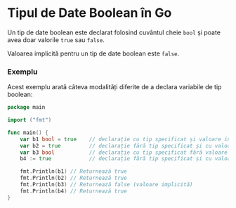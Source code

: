 # Tipul de Date Boolean în Go

Un tip de date boolean este declarat folosind cuvântul cheie `bool` și poate avea doar valorile `true` sau `false`.

Valoarea implicită pentru un tip de date boolean este `false`.

### Exemplu

Acest exemplu arată câteva modalități diferite de a declara variabile de tip boolean:

```go
package main

import ("fmt")

func main() {
    var b1 bool = true    // declarație cu tip specificat și valoare inițială
    var b2 = true         // declarație fără tip specificat și cu valoare inițială
    var b3 bool           // declarație cu tip specificat fără valoare inițială
    b4 := true            // declarație fără tip specificat și cu valoare inițială

    fmt.Println(b1) // Returnează true
    fmt.Println(b2) // Returnează true
    fmt.Println(b3) // Returnează false (valoare implicită)
    fmt.Println(b4) // Returnează true
}
```

